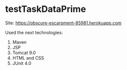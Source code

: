 # testTaskDataPrime
Site: https://obscure-escarpment-85981.herokuapp.com

Used the next technologies:
1. Maven
2. JSP
3. Tomcat 9.0
4. HTML and CSS
5. JUnit 4.0
